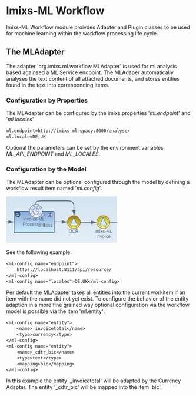 # Imixs-ML Workflow

Imixs-ML Workflow module proivdes Adapter and Plugin classes to be used for machine learning within the workflow processing life cycle.


## The MLAdapter

The adapter 'org.imixs.ml.workflow.MLAdapter' is used for ml analysis based againsed a ML Service endpoint. The MLAdaper automatically analyses the text content of all attached documents, and stores entities found in the text into corresponding items.  

### Configuration by Properties

The MLAdapter can be configured by the imixs.properties  '*ml.endpoint*' and '*ml.locales*' 

	ml.endpoint=http://imixs-ml-spacy:8000/analyse/
	ml.locale=DE,UK

Optional the parameters can be set by the environment variables *ML_API_ENDPOINT* and *ML_LOCALES*.

### Configuration by the Model

The MLAdapter can be optional configured through the model by defining a workflow result item named '*ml.config*'.

<img src="model-configuration.png" />

See the following example:
    
	<ml-config name="endpoint">
	    https://localhost:8111/api/resource/
	</ml-config>
	<ml-config name="locales">DE,UK</ml-config>




Per default the MLAdapter takes all entities into the current workitem if an item with the name did not yet exist. 
To configure the behavior of the entity adaption in a more fine grained way optional configuration via the workflow
 model is possible via the item 'ml.entity':

	<ml-config name="entity">
	    <name>_invoicetotal</name>
	    <type>currency</type>
	</ml-config>
	<ml-config name="entity">
	    <name>_cdtr_bic</name>
	    <type>text</type>
	    <mapping>bic</mapping>
	</ml-config>
	

In this example the entity '_invoicetotal' will be adapted by the Currency Adapter. 
The entity '_cdtr_bic' will be mapped into the item 'bic'.



